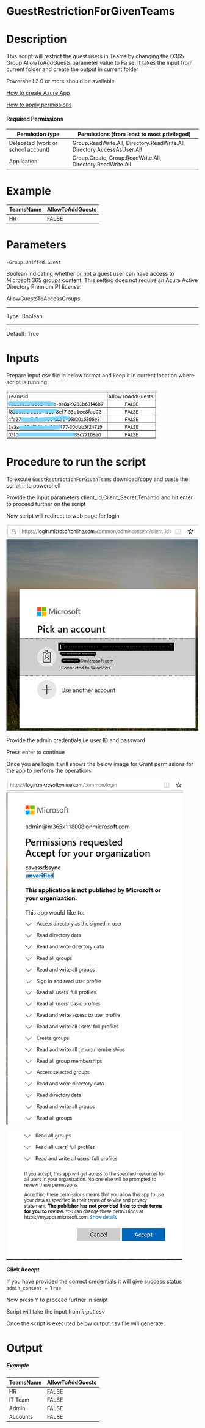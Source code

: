 # GuestRestrictionForGivenTeams

# Description

This script will restrict the guest users in Teams by changing the O365 Group AllowToAddGuests parameter value to False. It takes the input from current folder and create the output in current folder 

Powershell 3.0 or more should be available

[How to create Azure App](https://docs.microsoft.com/en-us/graph/auth-register-app-v2)

[How to apply permissions](https://docs.microsoft.com/en-us/graph/notifications-integration-app-registration)

#### Required Permissions

| Permission type | Permissions (from least to most privileged)|
|-----------------|--------------------------------------------|
|Delegated (work or school account)|Group.ReadWrite.All, Directory.ReadWrite.All, Directory.AccessAsUser.All|
|Application|Group.Create, Group.ReadWrite.All, Directory.ReadWrite.All|

# Example

|TeamsName 	| AllowToAddGuests |
|-----------|------------------|
|HR	        | FALSE            |

# Parameters

`-Group.Unified.Guest`

Boolean indicating whether or not a guest user can have access to Microsoft 365 groups content. This setting does not require an Azure Active Directory Premium P1 license.

AllowGuestsToAccessGroups
***
Type: Boolean
***
Default: True
 
# Inputs

Prepare input.csv file in below format and keep it in current location where script is running 

![Input](https://github.com/Geetha63/MS-Teams-Scripts/blob/master/Images/InkedGuestrestrictionForGivenTeams-Input_LI.jpg)

# Procedure to run the script

 To excute `GuestRestrictionForGivenTeams` download/copy and paste the script into powershell
 
 Provide the input parameters client_Id,Client_Secret,Tenantid and hit enter to proceed further on the script
 
 Now script will redirect to web page for login
 
 ![Signin](https://github.com/Geetha63/MS-Teams-Scripts/blob/master/Images/Siginin.png)
 
 Provide the admin credentials i.e user ID and password 
        
 Press enter to continue
   
 Once you are login it will shows the below image for Grant permissions for the app to perform the operations

 ![GrantPermission](https://github.com/Geetha63/MS-Teams-Scripts/blob/master/Images/GrantPermissions.png)
 
 ![GrantPermission](https://github.com/Geetha63/MS-Teams-Scripts/blob/master/Images/GrantPermissions2.png)
 
 **Click Accept**

 If you have provided the correct credentials it will give success status `admin_consent = True`

 Now press Y to proceed further in script

 Script will take the input from _input.csv_

 Once the script is executed below output.csv file will generate.

# Output
##### Example

|TeamsName 	| AllowToAddGuests |
|-----------|------------------|
|HR	        | FALSE            |
|IT Team	   | FALSE            |
|Admin      | FALSE            |
|Accounts   | FALSE            |
